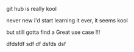 git hub is really kool

never new i'd start learning it ever, it seems kool

but still gotta find a Great use case !!!



dfdsfdf sdf df dsfds dsf 
